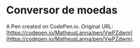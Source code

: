 # Conversor de moedas

A Pen created on CodePen.io. Original URL: [https://codepen.io/MatheusLanna/pen/VwPZdwm](https://codepen.io/MatheusLanna/pen/VwPZdwm).


